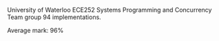 University of Waterloo ECE252 Systems Programming and Concurrency Team group 94 implementations.

Average mark: 96%
